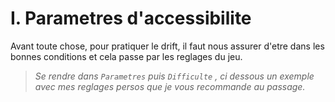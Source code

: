 # I. Parametres d'accessibilite

Avant toute chose, pour pratiquer le drift, il faut nous assurer d'etre dans les bonnes conditions et cela passe par les reglages du jeu.

> *Se rendre dans `Parametres` puis `Difficulte` , ci dessous un exemple avec mes reglages persos que je vous recommande au passage.*

